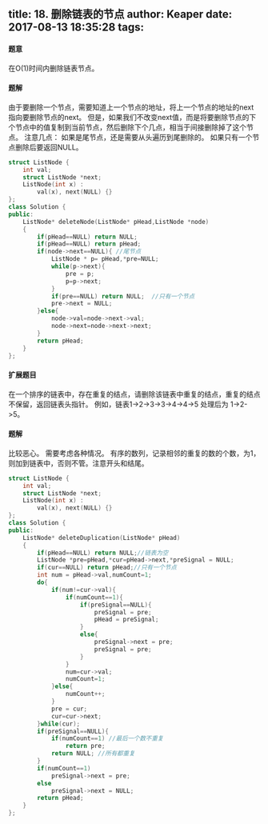 title: 18. 删除链表的节点
author: Keaper
date: 2017-08-13 18:35:28
tags:
---
#### 题意
在O(1)时间内删除链表节点。
#### 题解
由于要删除一个节点，需要知道上一个节点的地址，将上一个节点的地址的next指向要删除节点的next。
但是，如果我们不改变next值，而是将要删除节点的下个节点中的值复制到当前节点，然后删除下个几点，相当于间接删除掉了这个节点。
注意几点：
如果是尾节点，还是需要从头遍历到尾删除的。
如果只有一个节点删除后要返回NULL。
```cpp
struct ListNode {
    int val;
    struct ListNode *next;
    ListNode(int x) :
        val(x), next(NULL) {}
};
class Solution {
public:
    ListNode* deleteNode(ListNode* pHead,ListNode *node)
    {
        if(pHead==NULL) return NULL;
        if(pHead==NULL) return pHead;
        if(node->next==NULL){ //尾节点
            ListNode * p= pHead,*pre=NULL;
            while(p->next){
                pre = p;
                p=p->next;
            }
            if(pre==NULL) return NULL;  //只有一个节点
            pre->next = NULL;
        }else{
            node->val=node->next->val;
            node->next=node->next->next;
        }
        return pHead;
    }
};
```
#### 扩展题目
在一个排序的链表中，存在重复的结点，请删除该链表中重复的结点，重复的结点不保留，返回链表头指针。 例如，链表1->2->3->3->4->4->5 处理后为 1->2->5。
#### 题解
比较恶心。
需要考虑各种情况。
有序的数列，记录相邻的重复的数的个数，为1，则加到链表中，否则不管。注意开头和结尾。
```cpp
struct ListNode {
    int val;
    struct ListNode *next;
    ListNode(int x) :
        val(x), next(NULL) {}
};
class Solution {
public:
    ListNode* deleteDuplication(ListNode* pHead)
    {
        if(pHead==NULL) return NULL;//链表为空
        ListNode *pre=pHead,*cur=pHead->next,*preSignal = NULL;
        if(cur==NULL) return pHead;//只有一个节点
        int num = pHead->val,numCount=1;
        do{
            if(num!=cur->val){
                if(numCount==1){
                    if(preSignal==NULL){
                        preSignal = pre;
                        pHead = preSignal;
                    }
                    else{
                        preSignal->next = pre;
                        preSignal = pre;
                    }
                }
                num=cur->val;
                numCount=1;
            }else{
                numCount++;
            }
            pre = cur;
            cur=cur->next;
        }while(cur);
        if(preSignal==NULL){
            if(numCount==1) //最后一个数不重复
                return pre;
            return NULL; //所有都重复
        }
        if(numCount==1)
            preSignal->next = pre;
        else
            preSignal->next = NULL;
        return pHead;
    }
};
```